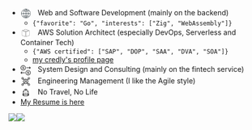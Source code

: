 - <img src="/img/p-web.svg" align="center" width="20x" />　Web and Software Development (mainly on the backend)
  - `{"favorite": "Go", "interests": ["Zig", "WebAssembly"]}`
- <img src="/img/p-aws.svg" align="center" width="20x" />　AWS Solution Architect (especially DevOps, Serverless and Container Tech)
  - `{"AWS certified": ["SAP", "DOP", "SAA", "DVA", "SOA"]}`
  - [my credly's profile page](https://www.credly.com/users/fuminori-sakamoto/badges)
- <img src="/img/p-fin.svg" align="center" width="20x" />　System Design and Consulting (mainly on the fintech service)
- <img src="/img/p-mgr.svg" align="center" width="20x" />　Engineering Management (I like the Agile style)
- <img src="/img/p-backpacker.svg" align="center" width="20x" />　No Travel, No Life
- [My Resume is here](https://gist.github.com/goldeneggg/7bf0324258e67cff9ed575119cca7a46)

<a href="https://github.com/anuraghazra/github-readme-stats">
  <img align="left" src="https://github-readme-stats.vercel.app/api?username=goldeneggg&count_private=true&show_icons=true" />
</a>
<a href="https://github.com/anuraghazra/github-readme-stats">
  <img align="left" src="https://github-readme-stats.vercel.app/api/top-langs/?username=goldeneggg&hide=html,coffeescript" />
</a>
